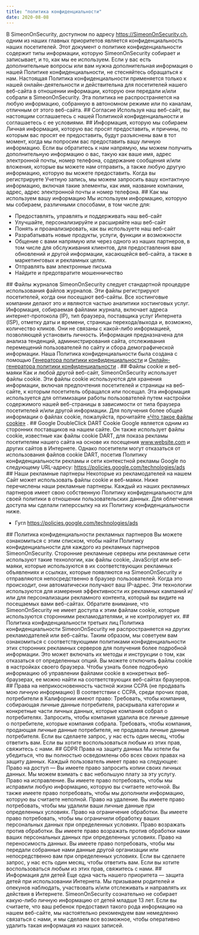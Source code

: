 ```yaml
---
title: "политика конфиденциальности"
date: 2020-08-08
---
```

В SimeonOnSecurity, доступном по адресу https://SimeonOnSecurity.ch, одним из наших главных приоритетов является конфиденциальность наших посетителей. Этот документ о политике конфиденциальности содержит типы информации, которую SimeonOnSecurity собирает и записывает, и то, как мы ее используем. Если у вас есть дополнительные вопросы или вам нужна дополнительная информация о нашей Политике конфиденциальности, не стесняйтесь обращаться к нам. Настоящая Политика конфиденциальности применяется только к нашей онлайн-деятельности и действительна для посетителей нашего веб-сайта в отношении информации, которую они передали и/или собрали в SimeonOnSecurity. Эта политика не распространяется на любую информацию, собранную в автономном режиме или по каналам, отличным от этого веб-сайта. ## Согласие Используя наш веб-сайт, вы настоящим соглашаетесь с нашей Политикой конфиденциальности и соглашаетесь с ее условиями. ## Информация, которую мы собираем Личная информация, которую вас просят предоставить, и причины, по которым вас просят ее предоставить, будут разъяснены вам в тот момент, когда мы попросим вас предоставить вашу личную информацию. Если вы обратитесь к нам напрямую, мы можем получить дополнительную информацию о вас, такую как ваше имя, адрес электронной почты, номер телефона, содержание сообщения и/или вложения, которые вы можете нам отправить, а также любую другую информацию, которую вы можете предоставить. Когда вы регистрируете Учетную запись, мы можем запросить вашу контактную информацию, включая такие элементы, как имя, название компании, адрес, адрес электронной почты и номер телефона. ## Как мы используем вашу информацию Мы используем информацию, которую мы собираем, различными способами, в том числе для:<ul><li> Предоставлять, управлять и поддерживать наш веб-сайт</li><li> Улучшайте, персонализируйте и расширяйте наш веб-сайт</li><li> Понять и проанализировать, как вы используете наш веб-сайт</li><li> Разрабатывать новые продукты, услуги, функции и возможности</li><li> Общение с вами напрямую или через одного из наших партнеров, в том числе для обслуживания клиентов, для предоставления вам обновлений и другой информации, касающейся веб-сайта, а также в маркетинговых и рекламных целях.</li><li> Отправлять вам электронные письма</li><li> Найдите и предотвратите мошенничество</li></ul> ## Файлы журналов SimeonOnSecurity следует стандартной процедуре использования файлов журналов. Эти файлы регистрируют посетителей, когда они посещают веб-сайты. Все хостинговые компании делают это и являются частью аналитики хостинговых услуг. Информация, собираемая файлами журнала, включает адреса интернет-протокола (IP), тип браузера, поставщика услуг Интернета (ISP), отметку даты и времени, страницы перехода/выхода и, возможно, количество кликов. Они не связаны с какой-либо информацией, позволяющей установить личность. Информация предназначена для анализа тенденций, администрирования сайта, отслеживания перемещений пользователей по сайту и сбора демографической информации. Наша Политика конфиденциальности была создана с помощью <a href="https://www.privacypolicygenerator.info">Генератора политики конфиденциальности</a> и <a href="https://www.privacypolicyonline.com/privacy-policy-generator/">Онлайн-генератора политики конфиденциальности</a> . ## Файлы cookie и веб-маяки Как и любой другой веб-сайт, SimeonOnSecurity использует файлы cookie. Эти файлы cookie используются для хранения информации, включая предпочтения посетителей и страницы на веб-сайте, к которым посетитель обращался или посещал. Эта информация используется для оптимизации работы пользователей путем настройки содержимого нашей веб-страницы в зависимости от типа браузера посетителей и/или другой информации. Для получения более общей информации о файлах cookie, пожалуйста, прочитайте <a href="https://www.cookieconsent.com/what-are-cookies/">«Что такое файлы cookie»</a> . ## Google DoubleClick DART Cookie Google является одним из сторонних поставщиков на нашем сайте. Он также использует файлы cookie, известные как файлы cookie DART, для показа рекламы посетителям нашего сайта на основе их посещения www.website.com и других сайтов в Интернете. Однако посетители могут отказаться от использования файлов cookie DART, посетив Политику конфиденциальности рекламы и сети контекстной рекламы Google по следующему URL-адресу: <a href="https://policies.google.com/technologies/ads">https://policies.google.com/technologies/ads</a> ## Наши рекламные партнеры Некоторые из рекламодателей на нашем Сайт может использовать файлы cookie и веб-маяки. Ниже перечислены наши рекламные партнеры. Каждый из наших рекламных партнеров имеет свою собственную Политику конфиденциальности для своей политики в отношении пользовательских данных. Для облегчения доступа мы сделали гиперссылку на их Политику конфиденциальности ниже.<ul><li> Гугл <a href="https://policies.google.com/technologies/ads">https://policies.google.com/technologies/ads</a></li></ul> ## Политика конфиденциальности рекламных партнеров Вы можете ознакомиться с этим списком, чтобы найти Политику конфиденциальности для каждого из рекламных партнеров SimeonOnSecurity. Сторонние рекламные серверы или рекламные сети используют такие технологии, как файлы cookie, JavaScript или веб-маяки, которые используются в их соответствующих рекламных объявлениях и ссылках, которые появляются на SimeonOnSecurity и отправляются непосредственно в браузер пользователей. Когда это происходит, они автоматически получают ваш IP-адрес. Эти технологии используются для измерения эффективности их рекламных кампаний и/или для персонализации рекламного контента, который вы видите на посещаемых вами веб-сайтах. Обратите внимание, что SimeonOnSecurity не имеет доступа к этим файлам cookie, которые используются сторонними рекламодателями, и не контролирует их. ## Политика конфиденциальности третьих лиц Политика конфиденциальности SimeonOnSecurity не распространяется на других рекламодателей или веб-сайты. Таким образом, мы советуем вам ознакомиться с соответствующими политиками конфиденциальности этих сторонних рекламных серверов для получения более подробной информации. Это может включать их методы и инструкции о том, как отказаться от определенных опций. Вы можете отключить файлы cookie в настройках своего браузера. Чтобы узнать более подробную информацию об управлении файлами cookie в конкретных веб-браузерах, ее можно найти на соответствующих веб-сайтах браузеров. ## Права на неприкосновенность частной жизни CCPA (не продавать мою личную информацию) В соответствии с CCPA, среди прочих прав, потребители в Калифорнии имеют право: Требовать, чтобы компания, собирающая личные данные потребителя, раскрывала категории и конкретные части личных данных, которые компания собрал о потребителях. Запросить, чтобы компания удалила все личные данные о потребителе, которые компания собрала. Требовать, чтобы компания, продающая личные данные потребителя, не продавала личные данные потребителя. Если вы сделаете запрос, у нас есть один месяц, чтобы ответить вам. Если вы хотите воспользоваться любым из этих прав, свяжитесь с нами. ## GDPR Права на защиту данных Мы хотели бы убедиться, что вы полностью осведомлены обо всех своих правах на защиту данных. Каждый пользователь имеет право на следующее: Право на доступ — Вы имеете право запросить копии своих личных данных. Мы можем взимать с вас небольшую плату за эту услугу. Право на исправление. Вы имеете право потребовать, чтобы мы исправили любую информацию, которую вы считаете неточной. Вы также имеете право потребовать, чтобы мы дополнили информацию, которую вы считаете неполной. Право на удаление. Вы имеете право потребовать, чтобы мы удалили ваши личные данные при определенных условиях. Право на ограничение обработки. Вы имеете право потребовать, чтобы мы ограничили обработку ваших персональных данных при определенных условиях. Право возражать против обработки. Вы имеете право возражать против обработки нами ваших персональных данных при определенных условиях. Право на переносимость данных. Вы имеете право потребовать, чтобы мы передали собранные нами данные другой организации или непосредственно вам при определенных условиях. Если вы сделаете запрос, у нас есть один месяц, чтобы ответить вам. Если вы хотите воспользоваться любым из этих прав, свяжитесь с нами. ## Информация для детей Еще одна часть нашего приоритета — защита детей при использовании Интернета. Мы призываем родителей и опекунов наблюдать, участвовать и/или отслеживать и направлять их действия в Интернете. SimeonOnSecurity сознательно не собирает какую-либо личную информацию от детей младше 13 лет. Если вы считаете, что ваш ребенок предоставил такого рода информацию на нашем веб-сайте, мы настоятельно рекомендуем вам немедленно связаться с нами, и мы сделаем все возможное, чтобы оперативно удалить такая информация из наших записей.